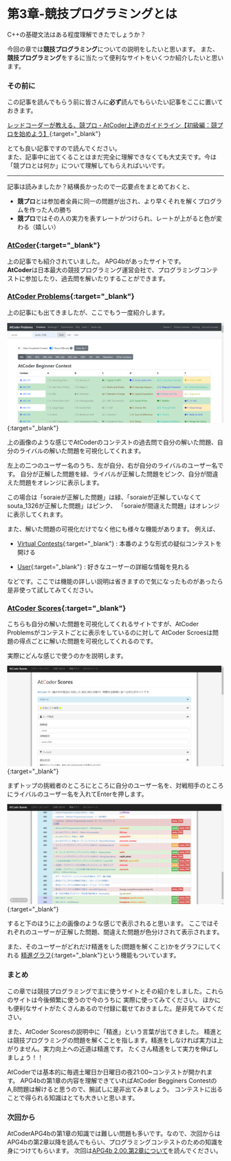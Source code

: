 第3章-競技プログラミングとは
============

C++の基礎文法はある程度理解できたでしょうか？

今回の章では**競技プログラミング**についての説明をしたいと思います。
また、**競技プログラミング**をするに当たって便利なサイトをいくつか紹介したいと思います。

### その前に

この記事を読んでもらう前に皆さんに**必ず**読んでもらいたい記事をここに置いておきます。

[レッドコーダーが教える、競プロ・AtCoder上達のガイドライン【初級編：競プロを始めよう】](https://qiita.com/e869120/items/f1c6f98364d1443148b3){:target="_blank"}

とても良い記事ですので読んでください。  
また、記事中に出てくることはまだ完全に理解できなくても大丈夫です。今は「競プロとは何か」について理解してもらえればいいです。

---

記事は読みましたか？結構長かったので一応要点をまとめておくと、

- **競プロ**とは参加者全員に同一の問題が出され、より早くそれを解くプログラムを作った人の勝ち
- **競プロ**ではその人の実力を表すレートがつけられ、レートが上がると色が変わる（嬉しい）

### [AtCoder](https://atcoder.jp){:target="_blank"}

上の記事でも紹介されていました。
APG4bがあったサイトです。  
**AtCoder**は日本最大の競技プログラミング運営会社で、プログラミングコンテストに参加したり、過去問を解いたりすることができます。

### [AtCoder Problems](https://kenkoooo.com/atcoder#/table/){:target="_blank"}

上の記事にも出てきましたが、ここでもう一度紹介します。

![](AtCoder-Problems.png){:target="_blank"}

上の画像のような感じでAtCoderのコンテストの過去問で自分の解いた問題、自分のライバルの解いた問題を可視化してくれます。

左上の二つのユーザー名のうち、左が自分、右が自分のライバルのユーザー名です。
自分が正解した問題を緑、ライバルが正解した問題をピンク、自分が間違えた問題をオレンジに表示します。

この場合は「soraieが正解した問題」は緑、「soraieが正解していなくてsouta_1326が正解した問題」はピンク、
「soraieが間違えた問題」はオレンジに表示してくれます。

また、解いた問題の可視化だけでなく他にも様々な機能があります。
例えば、

- [Virtual Contests](https://kenkoooo.com/atcoder#/contest/recent){:target="_blank"} : 本番のような形式の疑似コンテストを開ける

- [User](https://kenkoooo.com/atcoder#/user/tourist){:target="_blank"} : 好きなユーザーの詳細な情報を見れる

などです。ここでは機能の詳しい説明は省きますので気になったものがあったら是非使って試してみてください。

### [AtCoder Scores](https://atcoder-scores.herokuapp.com/){:target="_blank"}


こちらも自分の解いた問題を可視化してくれるサイトですが、AtCoder Problemsがコンテストごとに表示をしているのに対して
AtCoder Scroesは問題の得点ごとに解いた問題を可視化してくれるのです。

実際にどんな感じで使うのかを説明します。

![](AtCoder-Socres1.png){:target="_blank"}

まずトップの挑戦者のところにところに自分のユーザー名を、対戦相手のところにライバルのユーザー名を入れてEnterを押します。


![](AtCoder-Scores2.png){:target="_blank"}

すると下のほうに上の画像のような感じで表示されると思います。
ここではそれぞれのユーザーが正解した問題、間違えた問題が色分けされて表示されます。


また、そのユーザーがどれだけ精進をした(問題を解くこと)かをグラフにしてくれる
[精進グラフ](https://atcoder-scores.herokuapp.com/graph){:target="_blank"}という機能もついています。

### まとめ

この章では競技プログラミングで主に使うサイトとその紹介をしました。これらのサイトは今後頻繁に使うので今のうちに
実際に使ってみてください。
ほかにも便利なサイトがたくさんあるので付録に載せておきました。是非見てみてください。

また、AtCoder Scoresの説明中に「精進」という言葉が出てきました。
精進とは競技プログラミングの問題を解くことを指します。精進をしなければ実力は上がりません。実力向上への近道は精進です。
たくさん精進をして実力を伸ばしましょう！！

AtCoderでは基本的に毎週土曜日か日曜日の夜21:00~コンテストが開かれます。
APG4bの第1章の内容を理解できていればAtCoder Begginers ContestのA,B問題は解けると思うので、腕試しに是非出てみましょう。
コンテストに出ることで得られる知識はとても大きいと思います。

### 次回から

AtCoderAPG4bの第1章の知識では難しい問題も多いです。なので、次回からはAPG4bの第2章以降を読んでもらい、プログラミングコンテストのための知識を
身につけてもらいます。
次回は[APG4b 2.00.第2章について](../../APG4b/2-0/index.md)を読んでください。